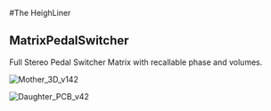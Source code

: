 #The HeighLiner
## MatrixPedalSwitcher
Full Stereo Pedal Switcher Matrix with recallable phase and volumes. 

![Mother_3D_v142](https://user-images.githubusercontent.com/87340915/200351416-46ea5be7-2c23-44e3-af4f-a50014fb4ffa.png)


![Daughter_PCB_v42](https://user-images.githubusercontent.com/87340915/200351523-02efdcb0-5b53-4c4e-b5c6-9bc20f7aa6fb.png)


